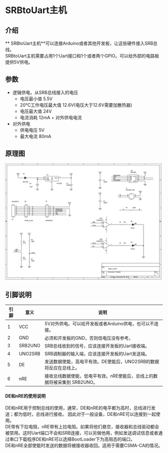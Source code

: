 # SRBtoUart主机
## 介绍
** SRBtoUart主机**可以连接Arduino或者其他开发板，让这些硬件接入SRB总线。</br>
 SRBtoUart主机需要占用1个Uart接口和1个或者两个GPIO。可以给外部的电路板提供5V供电。</br>

## 参数
- 逻辑供电，从SRB总线接入的电压
  - 电压最小值 5.5V
  - 20℃工作电压最大值 12.6V(电压大于12.6V需要加散热器)
  - 电压最大值 24V
  - 电流消耗 12mA + 对外供电电流
- 对外供电
  - 供电电压 5V
  - 最大电流 80mA
## 原理图
![](Image/SRBtoUART.jpg)
## 引脚说明
引脚 | 意义 | 说明
---|---|---
1  |VCC | 5V对外供电。可以给开发板或者Arduino供电，也可以不连接。
2  |GND   | 必须和开发板的GND，否则信电压没有参考。
3  |SRB2UNO |SRB总线收到的信号，应该连接开发板的Uart接收端。
4  |UNO2SRB |SRB调制器的输入端，应该连接开发板的Uart发送端。
5  |DE  |发送数据使能，高电平有效。DE使能后，UNO2SRB的数据将反应在总线上。
6  |nRE |接收总线数据使能，低电平有效。nRE使能后，总线上的数据将被采集到 SRB2UNO。

#### DE和nRE的使用说明
DE和nRE用于控制总线的使用，通常，DE和nRE的电平都为高时，总线进行发送；都为低时，总线进行接收。
因此对于一般设备，DE和nRE可以连接到一起使用。</br>
DE带有下拉电阻，nRE带有上拉电阻。如果将他们悬空，接收器和总线驱动都会被禁用。这时Uart端口不会和SRB连接，可以另做他用，例如发送调试信息或者通过串口下载程序DE和nRE可以选择BootLoader下为高阻态的端口。</br>
DE和nRE全部使能时发送的数据将被接收器收回。适用于需要CSMA-CA的情况。</br>
